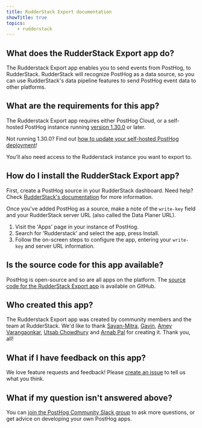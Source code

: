 ```yaml
---
title: RudderStack Export documentation
showTitle: true
topics:
    - rudderstack
---
```


## What does the RudderStack Export app do?

The Rudderstack Export app enables you to send events from PostHog, to RudderStack. RudderStack will recognize PostHog as a data source, so you can use RudderStack's data pipeline features to send PostHog event data to other platforms. 

## What are the requirements for this app?

The Rudderstack Export app requires either PostHog Cloud, or a self-hosted PostHog instance running [version 1.30.0](https://posthog.com/blog/the-posthog-array-1-30-0) or later. 

Not running 1.30.0? Find out [how to update your self-hosted PostHog deployment](https://posthog.com/docs/self-host/configure/upgrading-posthog)! 

You'll also need access to the Rudderstack instance you want to export to. 

## How do I install the RudderStack Export app?

First, create a PostHog source in your RudderStack dashboard. Need help? Check [RudderStack's documentation](https://www.rudderstack.com/docs) for more information.

Once you've added PostHog as a source, make a note of the `write-key` field and your RudderStack server URL (also called the Data Planer URL).

1. Visit the 'Apps' page in your instance of PostHog.
2. Search for 'Rudderstack' and select the app, press Install.
3. Follow the on-screen steps to configure the app, entering your `write-key` and server URL information.

## Is the source code for this app available?

PostHog is open-source and so are all apps on the platform. The [source code for the RudderStack Export app](https://github.com/rudderlabs/rudderstack-posthog-plugin) is available on GitHub. 

## Who created this app?

The Rudderstack Export app was created by community members and the team at RudderStack. We'd like to thank [Sayan-Mitra](https://github.com/sayan-mitra), [Gavin](https://github.com/thtmnisamnstr), [Amey Varangaonkar](https://github.com/ameypv-rudder), [Utsab Chowdhury](https://github.com/utsabc) and [Arnab Pal](https://github.com/arnab-p) for creating it. Thank you, all!

## What if I have feedback on this app?

We love feature requests and feedback! Please [create an issue](https://github.com/PostHog/posthog/issues/new?assignees=&labels=enhancement%2C+feature&template=feature_request.md) to tell us what you think. 

## What if my question isn't answered above?

You can [join the PostHog Community Slack group](/slack) to ask more questions, or get advice on developing your own PostHog apps.
